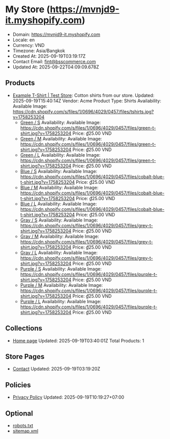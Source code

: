 # My Store (https://mvnjd9-it.myshopify.com)

- Domain: https://mvnjd9-it.myshopify.com
- Locale: en
- Currency: VND
- Timezone: Asia/Bangkok
- Created At: 2025-09-19T03:19:17Z
- Contact Email: fint@bsscommerce.com
- Updated At: 2025-09-22T04:09:09.678Z

## Products

- [Example T-Shirt | Test Store](https://mvnjd9-it.myshopify.com/products/example-shirt): Cotton shirts from our store.
  Updated: 2025-09-19T15:40:14Z
  Vendor: Acme
  Product Type: Shirts
  Availability: Available
  Image: https://cdn.shopify.com/s/files/1/0696/4029/0457/files/tshirts.jpg?v=1758253204
  - [Green / S](https://mvnjd9-it.myshopify.com/products/example-shirt?variant=45732194451609)
    Availability: Available
    Image: https://cdn.shopify.com/s/files/1/0696/4029/0457/files/green-t-shirt.jpg?v=1758253204
    Price: ₫25.00 VND
  - [Green / M](https://mvnjd9-it.myshopify.com/products/example-shirt?variant=45732194484377)
    Availability: Available
    Image: https://cdn.shopify.com/s/files/1/0696/4029/0457/files/green-t-shirt.jpg?v=1758253204
    Price: ₫25.00 VND
  - [Green / L](https://mvnjd9-it.myshopify.com/products/example-shirt?variant=45732194517145)
    Availability: Available
    Image: https://cdn.shopify.com/s/files/1/0696/4029/0457/files/green-t-shirt.jpg?v=1758253204
    Price: ₫25.00 VND
  - [Blue / S](https://mvnjd9-it.myshopify.com/products/example-shirt?variant=45732194549913)
    Availability: Available
    Image: https://cdn.shopify.com/s/files/1/0696/4029/0457/files/cobalt-blue-t-shirt.jpg?v=1758253204
    Price: ₫25.00 VND
  - [Blue / M](https://mvnjd9-it.myshopify.com/products/example-shirt?variant=45732194582681)
    Availability: Available
    Image: https://cdn.shopify.com/s/files/1/0696/4029/0457/files/cobalt-blue-t-shirt.jpg?v=1758253204
    Price: ₫25.00 VND
  - [Blue / L](https://mvnjd9-it.myshopify.com/products/example-shirt?variant=45732194615449)
    Availability: Available
    Image: https://cdn.shopify.com/s/files/1/0696/4029/0457/files/cobalt-blue-t-shirt.jpg?v=1758253204
    Price: ₫25.00 VND
  - [Gray / S](https://mvnjd9-it.myshopify.com/products/example-shirt?variant=45732194648217)
    Availability: Available
    Image: https://cdn.shopify.com/s/files/1/0696/4029/0457/files/grey-t-shirt.jpg?v=1758253204
    Price: ₫25.00 VND
  - [Gray / M](https://mvnjd9-it.myshopify.com/products/example-shirt?variant=45732194680985)
    Availability: Available
    Image: https://cdn.shopify.com/s/files/1/0696/4029/0457/files/grey-t-shirt.jpg?v=1758253204
    Price: ₫25.00 VND
  - [Gray / L](https://mvnjd9-it.myshopify.com/products/example-shirt?variant=45732194713753)
    Availability: Available
    Image: https://cdn.shopify.com/s/files/1/0696/4029/0457/files/grey-t-shirt.jpg?v=1758253204
    Price: ₫25.00 VND
  - [Purple / S](https://mvnjd9-it.myshopify.com/products/example-shirt?variant=45732194746521)
    Availability: Available
    Image: https://cdn.shopify.com/s/files/1/0696/4029/0457/files/purple-t-shirt.jpg?v=1758253204
    Price: ₫25.00 VND
  - [Purple / M](https://mvnjd9-it.myshopify.com/products/example-shirt?variant=45732194779289)
    Availability: Available
    Image: https://cdn.shopify.com/s/files/1/0696/4029/0457/files/purple-t-shirt.jpg?v=1758253204
    Price: ₫25.00 VND
  - [Purple / L](https://mvnjd9-it.myshopify.com/products/example-shirt?variant=45732194812057)
    Availability: Available
    Image: https://cdn.shopify.com/s/files/1/0696/4029/0457/files/purple-t-shirt.jpg?v=1758253204
    Price: ₫25.00 VND

## Collections

- [Home page](https://mvnjd9-it.myshopify.com/collections/frontpage)
  Updated: 2025-09-19T03:40:01Z
  Total Products: 1

## Store Pages

- [Contact](https://mvnjd9-it.myshopify.com/pages/contact)
  Updated: 2025-09-19T03:19:20Z

## Policies

- [Privacy Policy](https://mvnjd9-it.myshopify.com/policies/privacy-policy)
  Updated: 2025-09-19T10:19:27+07:00

## Optional

- [robots.txt](https://mvnjd9-it.myshopify.com/robots.txt)
- [sitemap.xml](https://mvnjd9-it.myshopify.com/sitemap.xml)
